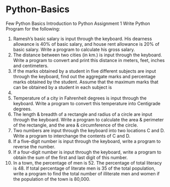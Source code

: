 # Python-Basics
Few Python Basics 
Introduction to Python
Assignment 1
Write Python Program for the following:
1. Ramesh’s basic salary is input through the keyboard. His dearness allowance is 40% of
basic salary, and house rent allowance is 20% of basic salary. Write a program to
calculate his gross salary.
2. The distance between two cities (in km.) is input through the keyboard. Write a program
to convert and print this distance in meters, feet, inches and centimeters.
3. If the marks obtained by a student in five different subjects are input through the
keyboard, find out the aggregate marks and percentage marks obtained by the student.
Assume that the maximum marks that can be obtained by a student in each subject is
100.
4. Temperature of a city in Fahrenheit degrees is input through the keyboard. Write a
program to convert this temperature into Centigrade degrees.
5. The length & breadth of a rectangle and radius of a circle are input through the
keyboard. Write a program to calculate the area & perimeter of the rectangle, and the
area & circumference of the circle.
6. Two numbers are input through the keyboard into two locations C and D. Write a
program to interchange the contents of C and D.
7. If a five-digit number is input through the keyboard, write a program to reverse the
number.
8. If a four-digit number is input through the keyboard, write a program to obtain the sum of
the first and last digit of this number.
9. In a town, the percentage of men is 52. The percentage of total literacy is 48. If total
percentage of literate men is 35 of the total population, write a program to find the total
number of illiterate men and women if the population of the town is 80,000.
